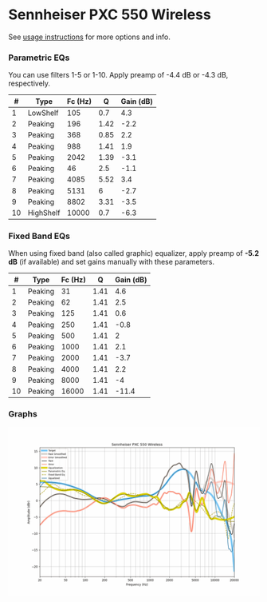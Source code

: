# Sennheiser PXC 550 Wireless
See [usage instructions](https://github.com/jaakkopasanen/AutoEq#usage) for more options and info.

### Parametric EQs
You can use filters 1-5 or 1-10. Apply preamp of -4.4 dB or -4.3 dB, respectively.

|   # | Type      |   Fc (Hz) |    Q |   Gain (dB) |
|-----|-----------|-----------|------|-------------|
|   1 | LowShelf  |       105 | 0.7  |         4.3 |
|   2 | Peaking   |       196 | 1.42 |        -2.2 |
|   3 | Peaking   |       368 | 0.85 |         2.2 |
|   4 | Peaking   |       988 | 1.41 |         1.9 |
|   5 | Peaking   |      2042 | 1.39 |        -3.1 |
|   6 | Peaking   |        46 | 2.5  |        -1.1 |
|   7 | Peaking   |      4085 | 5.52 |         3.4 |
|   8 | Peaking   |      5131 | 6    |        -2.7 |
|   9 | Peaking   |      8802 | 3.31 |        -3.5 |
|  10 | HighShelf |     10000 | 0.7  |        -6.3 |

### Fixed Band EQs
When using fixed band (also called graphic) equalizer, apply preamp of **-5.2 dB** (if available) and set gains manually with these parameters.

|   # | Type    |   Fc (Hz) |    Q |   Gain (dB) |
|-----|---------|-----------|------|-------------|
|   1 | Peaking |        31 | 1.41 |         4.6 |
|   2 | Peaking |        62 | 1.41 |         2.5 |
|   3 | Peaking |       125 | 1.41 |         0.6 |
|   4 | Peaking |       250 | 1.41 |        -0.8 |
|   5 | Peaking |       500 | 1.41 |         2   |
|   6 | Peaking |      1000 | 1.41 |         2.1 |
|   7 | Peaking |      2000 | 1.41 |        -3.7 |
|   8 | Peaking |      4000 | 1.41 |         2.2 |
|   9 | Peaking |      8000 | 1.41 |        -4   |
|  10 | Peaking |     16000 | 1.41 |       -11.4 |

### Graphs
![](./Sennheiser%20PXC%20550%20Wireless.png)
